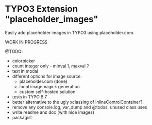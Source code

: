 # TYPO3 Extension "placeholder_images"
Easily add placeholder images in TYPO3 using placeholder.com.

WORK IN PROGRESS

@TODO:
- colorpicker
- count integer only - minval 1, maxval ?
- text in modal
- different options for image source:
    - placeholder.com (done)
    - local imagemagick generation
    - custom self-hosted solution 
- tests in TYPO 8.7
- better alternative to the ugly xclassing of InlineControlContainer?
- remove any console.log, var_dump and @todos, unused class uses
- write readme and doc (with nice images)
- packagist